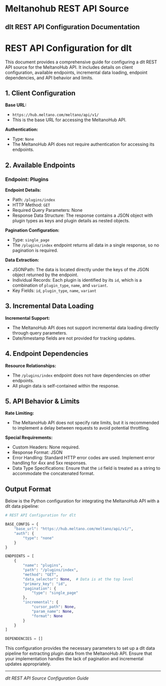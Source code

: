# Meltanohub REST API Source

## dlt REST API Configuration Documentation

# REST API Configuration for dlt

This document provides a comprehensive guide for configuring a dlt REST API source for the MeltanoHub API. It includes details on client configuration, available endpoints, incremental data loading, endpoint dependencies, and API behavior and limits.

## 1. Client Configuration

**Base URL:**
- `https://hub.meltano.com/meltano/api/v1/`
- This is the base URL for accessing the MeltanoHub API.

**Authentication:**
- Type: `None`
- The MeltanoHub API does not require authentication for accessing its endpoints.

## 2. Available Endpoints

### Endpoint: Plugins

**Endpoint Details:**
- Path: `/plugins/index`
- HTTP Method: `GET`
- Required Query Parameters: None
- Response Data Structure: The response contains a JSON object with plugin types as keys and plugin details as nested objects.

**Pagination Configuration:**
- Type: `single_page`
- The `/plugins/index` endpoint returns all data in a single response, so no pagination is required.

**Data Extraction:**
- JSONPath: The data is located directly under the keys of the JSON object returned by the endpoint.
- Individual Records: Each plugin is identified by its `id`, which is a combination of `plugin_type`, `name`, and `variant`.
- Key Fields: `id`, `plugin_type`, `name`, `variant`

## 3. Incremental Data Loading

**Incremental Support:**
- The MeltanoHub API does not support incremental data loading directly through query parameters.
- Date/timestamp fields are not provided for tracking updates.

## 4. Endpoint Dependencies

**Resource Relationships:**
- The `/plugins/index` endpoint does not have dependencies on other endpoints.
- All plugin data is self-contained within the response.

## 5. API Behavior & Limits

**Rate Limiting:**
- The MeltanoHub API does not specify rate limits, but it is recommended to implement a delay between requests to avoid potential throttling.

**Special Requirements:**
- Custom Headers: None required.
- Response Format: JSON
- Error Handling: Standard HTTP error codes are used. Implement error handling for 4xx and 5xx responses.
- Data Type Specifications: Ensure that the `id` field is treated as a string to accommodate the concatenated format.

## Output Format

Below is the Python configuration for integrating the MeltanoHub API with a dlt data pipeline:

```python
# REST API Configuration for dlt

BASE_CONFIG = {
    "base_url": "https://hub.meltano.com/meltano/api/v1/",
    "auth": {
        "type": "none"
    }
}

ENDPOINTS = [
    {
        "name": "plugins",
        "path": "/plugins/index",
        "method": "GET",
        "data_selector": None,  # Data is at the top level
        "primary_key": "id",
        "pagination": {
            "type": "single_page"
        },
        "incremental": {
            "cursor_path": None,
            "param_name": None,
            "format": None
        }
    }
]

DEPENDENCIES = []
```

This configuration provides the necessary parameters to set up a dlt data pipeline for extracting plugin data from the MeltanoHub API. Ensure that your implementation handles the lack of pagination and incremental updates appropriately.

---
*dlt REST API Source Configuration Guide*